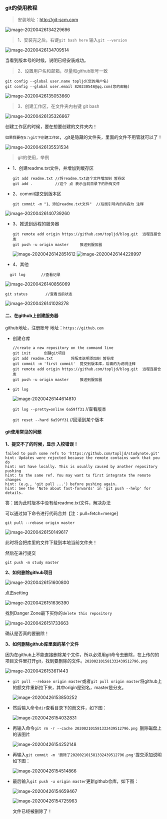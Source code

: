 ### git的使用教程

> 安装地址：http://git-scm.com

![image-20200426134229696](images/image-20200426134229696.png)

> 1、安装完之后，右键`git bash here` 输入`git --version`

![image-20200426134709514](images/image-20200426134709514.png)

当看到版本号的时候，说明已经安装成功。

> 2、设置用户名和邮箱，尽量和github账号一致

```auto
git config --global user.name topljd(您的用户名)
git config --global user.email 820230548@qq.com(您的邮箱)
```

![image-20200426135053660](images/image-20200426135053660.png)

> 3、创建工作区，在文件夹内右键 git bash

![image-20200426135326667](images/image-20200426135326667.png)

创建工作区的时候，要在想要创建的文件夹内！

`如果我要在G:\git下创建工作区`，.git是隐藏的文件夹，里面的文件不用管就可以了！

![image-20200426135531534](images/image-20200426135531534.png)

> git的使用，举例

- 1、创建readme.txt文件，并增加到缓存区

  ```auto
  git add readme.txt //将readme.txt这个文件增加到 暂存区
  git add .          //这个 点 表示当前目录下的所有文件
  ```
  
- 2、commit提交到版本区

  ```auto
  git commit -m "1、添加readme.txt文件"  //后面引号内的内容为 注释
  ```

![image-20200426140739260](images/image-20200426140739260.png)

- 3、推送到远程的服务器

  ```auto
  git remote add origin https://github.com/topljd/blog.git	远程连接仓库
  git push -u origin master		推送到服务器
  ```
  ![image-20200426142851612](images/image-20200426142851612.png)
  ![image-20200426144228997](images/image-20200426144228997.png)

- 4、其他
```
  git log		//查看记录
```

  ![image-20200426140856069](images/image-20200426140856069.png)

  ```auto
  git status		//查看当前状态
  ```

  ![image-20200426141028278](images/image-20200426141028278.png)

#### 二、在github上创建服务器

github地址，注册账号 地址：`https://github.com`

- 创建仓库

  ```git
  //create a new repository on the command line
  git init		创建git项目
  git add readme.txt		将版本说明添加到 暂存库
  git commit -m 'first commit'	提交到版本库，后面的为说明注释
  git remote add origin https://github.com/topljd/blog.git	远程连接仓库
  git push -u origin master		推送到服务器
  ```

- `git log`

  ![image-20200426144614810](images/image-20200426144614810.png)

  `git log --pretty=online 6a59ff31`  //查看版本

  `git reset --hard 6a59ff31`	//回滚到某个版本

#### git使用常见的问题

**1、提交不了的时候，显示 入校错误！**

```auto
failed to push some refs to 'https://github.com/topljd/studynote.git'
hint: Updates were rejected because the remote contains work that you do
hint: not have locally. This is usually caused by another repository pushing
hint: to the same ref. You may want to first integrate the remote changes
hint: (e.g., 'git pull ...') before pushing again.
hint: See the 'Note about fast-forwards' in 'git push --help' for details.
```

答：因为此时版本中没有给readme.txt文件，解决办法

可以通过如下命令进行代码合并【注：pull=fetch+merge]

```
git pull --rebase origin master
```

![image-20200426150149617](images/image-20200426150149617.png)

此时将会把库里的文件下载到本地当前文件夹！

然后在进行提交

```
git push -m study master
```

**2、如何删除github项目**

![image-20200426151600800](images/image-20200426151600800.png)

点击setting

![image-20200426151636390](images/image-20200426151636390.png)

找到Danger Zone最下买你的`delete this repository`

![image-20200426151733663](images/image-20200426151733663.png)

确认是否真的要删除！

**3、如何删除github库里面的某个文件**

因为在github上不能直接删除某个文件，所以必须用git命令去删除，在上传的的项目文件里打开git，找到要删除的文件。`202002101581332439512796.png`

![image-20200426153611443](images/image-20200426153611443.png)

- `git pull --rebase origin master`或者`git pull origin master`将github上的额文件重新拉下来，其中origin是别名，master是分支。

  ![image-20200426153850252](images/image-20200426153850252.png)

- 然后输入命令`dir`查看目录下的而文件，如下图：

  ![image-20200426154032831](images/image-20200426154032831.png)

- 再输入命令`git rm -r --cache 202002101581332439512796.png `删除磁盘上的该图片

  ![image-20200426154252148](images/image-20200426154252148.png)

- 再输入`git commit -m '删除了202002101581332439512796.png'`提交添加说明如下图：

  ![image-20200426154514866](images/image-20200426154514866.png)

- 最后输入`git push -u origin master`更新github仓库，如下图：

  ![image-20200426154659467](images/image-20200426154659467.png)

  ![image-20200426154725963](images/image-20200426154725963.png)

  文件已经被删除了！

  

